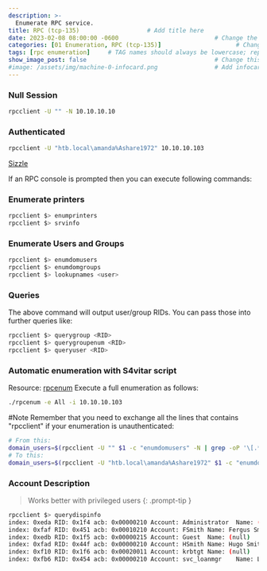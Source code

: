 ```yaml
---
description: >-
  Enumerate RPC service.
title: RPC (tcp-135)                   # Add title here
date: 2023-02-08 08:00:00 -0600                           # Change the date to match completion date
categories: [01 Enumeration, RPC (tcp-135)]                     # Change Templates to Writeup
tags: [rpc enumeration]     # TAG names should always be lowercase; replace template with writeup, and add relevant tags
show_image_post: false                                    # Change this to true
#image: /assets/img/machine-0-infocard.png                # Add infocard image here for post preview image
---
```


### Null Session
```bash
rpcclient -U "" -N 10.10.10.10
```
### Authenticated
```bash
rpcclient -U "htb.local\amanda%Ashare1972" 10.10.10.103
```
[Sizzle](https://shuciran.github.io/posts/Sizzle/#fnref:rpc-enum)

If an RPC console is prompted then you can execute following commands:
### Enumerate printers
```bash
rpcclient $> enumprinters
rpcclient $> srvinfo
```
### Enumerate Users and Groups
```bash
rpcclient $> enumdomusers
rpcclient $> enumdomgroups
rpcclient $> lookupnames <user>
```
### Queries
The above command will output user/group RIDs. You can pass those into further queries like:  
```bash
rpcclient $> querygroup <RID>
rpcclient $> querygroupenum <RID>
rpcclient $> queryuser <RID>
```
### Automatic enumeration with S4vitar script
Resource: [rpcenum](https://github.com/s4vitar/rpcenum)
Execute a full enumeration as follows:
```bash
./rpcenum -e All -i 10.10.10.103
```
#Note Remember that you need to exchange all the lines that contains "rpcclient" if your enumeration is unauthenticated:
```bash
# From this:
domain_users=$(rpcclient -U "" $1 -c "enumdomusers" -N | grep -oP '\[.*?\]' | grep -v 0x | tr -d '[]')
# To this:
domain_users=$(rpcclient -U "htb.local\amanda%Ashare1972" $1 -c "enumdomusers" | grep -oP '\[.*?\]' | grep -v 0x | tr -d '[]')
```
### Account Description
> Works better with privileged users
{: .prompt-tip }
```bash
rpcclient $> querydispinfo
index: 0xeda RID: 0x1f4 acb: 0x00000210 Account: Administrator  Name: (null)    Desc: <password> in clear text
index: 0xfaf RID: 0x451 acb: 0x00010210 Account: FSmith Name: Fergus Smith      Desc: (null)
index: 0xedb RID: 0x1f5 acb: 0x00000215 Account: Guest  Name: (null)    Desc: Built-in account for guest access to the computer/domain
index: 0xfad RID: 0x44f acb: 0x00000210 Account: HSmith Name: Hugo Smith        Desc: (null)
index: 0xf10 RID: 0x1f6 acb: 0x00020011 Account: krbtgt Name: (null)    Desc: Key Distribution Center Service Account
index: 0xfb6 RID: 0x454 acb: 0x00000210 Account: svc_loanmgr    Name: L Manager Desc: (null)
```
